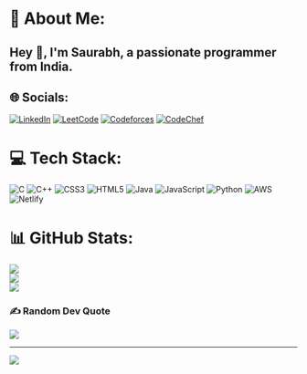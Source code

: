 # 💫 About Me:
<h2>Hey 👋, I'm Saurabh, a passionate programmer from India.</h2>


## 🌐 Socials:
[![LinkedIn](https://img.shields.io/badge/LinkedIn-%230077B5.svg?logo=linkedin&logoColor=white)](https://linkedin.com/in/https://www.linkedin.com/in/saurabh-shukla31/) [![LeetCode](https://img.shields.io/badge/LeetCode-%23FFA116.svg?logo=LeetCode&logoColor=white)](https://leetcode.com/saurabhkshukla31) [![Codeforces](https://img.shields.io/badge/Codeforces-%231F8ACB.svg?logo=Codeforces&logoColor=white)](https://codeforces.com/profile/saurabhshukla31) [![CodeChef](https://img.shields.io/badge/CodeChef-%23777BB4.svg?logo=CodeChef&logoColor=white)](https://www.codechef.com/users/saurabhkshukla)
# 💻 Tech Stack:
![C](https://img.shields.io/badge/c-%2300599C.svg?style=for-the-badge&logo=c&logoColor=white) ![C++](https://img.shields.io/badge/c++-%2300599C.svg?style=for-the-badge&logo=c%2B%2B&logoColor=white) ![CSS3](https://img.shields.io/badge/css3-%231572B6.svg?style=for-the-badge&logo=css3&logoColor=white) ![HTML5](https://img.shields.io/badge/html5-%23E34F26.svg?style=for-the-badge&logo=html5&logoColor=white) ![Java](https://img.shields.io/badge/java-%23ED8B00.svg?style=for-the-badge&logo=openjdk&logoColor=white) ![JavaScript](https://img.shields.io/badge/javascript-%23323330.svg?style=for-the-badge&logo=javascript&logoColor=%23F7DF1E) ![Python](https://img.shields.io/badge/python-3670A0?style=for-the-badge&logo=python&logoColor=ffdd54) ![AWS](https://img.shields.io/badge/AWS-%23FF9900.svg?style=for-the-badge&logo=amazon-aws&logoColor=white) ![Netlify](https://img.shields.io/badge/netlify-%23000000.svg?style=for-the-badge&logo=netlify&logoColor=#00C7B7)
# 📊 GitHub Stats:
![](https://github-readme-stats.vercel.app/api?username=saurabhshukla31&theme=monokai&hide_border=false&include_all_commits=true&count_private=true)<br/>
![](https://github-readme-streak-stats.herokuapp.com/?user=saurabhshukla31&theme=monokai&hide_border=false)<br/>
![](https://github-readme-stats.vercel.app/api/top-langs/?username=saurabhshukla31&theme=monokai&hide_border=false&include_all_commits=true&count_private=true&layout=compact)

### ✍️ Random Dev Quote
![](https://quotes-github-readme.vercel.app/api?type=horizontal&theme=tokyonight)

---
[![](https://visitcount.itsvg.in/api?id=saurabhshukla31&icon=5&color=0)](https://visitcount.itsvg.in)

<!-- Proudly created with GPRM ( https://gprm.itsvg.in ) -->
